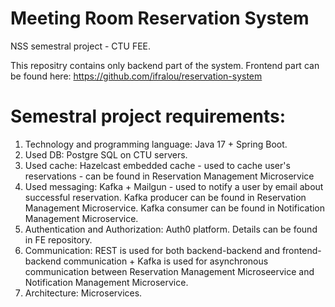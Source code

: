 # Meeting Room Reservation System
NSS semestral project - CTU FEE.

This repositry contains only backend part of the system. Frontend part can be found here: https://github.com/ifralou/reservation-system

# Semestral project requirements:
  1. Technology and programming language:  Java 17 + Spring Boot.
  2. Used DB: Postgre SQL on CTU servers.
  3. Used cache: Hazelcast embedded cache - used to cache user's reservations - can be found in Reservation Management Microservice
  4. Used messaging: Kafka + Mailgun - used to notify a user by email about successful reservation. Kafka producer can be found in Reservation Management Microservice.
     Kafka consumer can be found in Notification Management Microservice.
  5. Authentication and Authorization: Auth0 platform. Details can be found in FE repository.
  6. Communication: REST is used for both backend-backend and frontend-backend communication + Kafka is used for asynchronous communication between 
     Reservation Management Microseervice and Notification Management Microservice.
  7. Architecture: Microservices.
